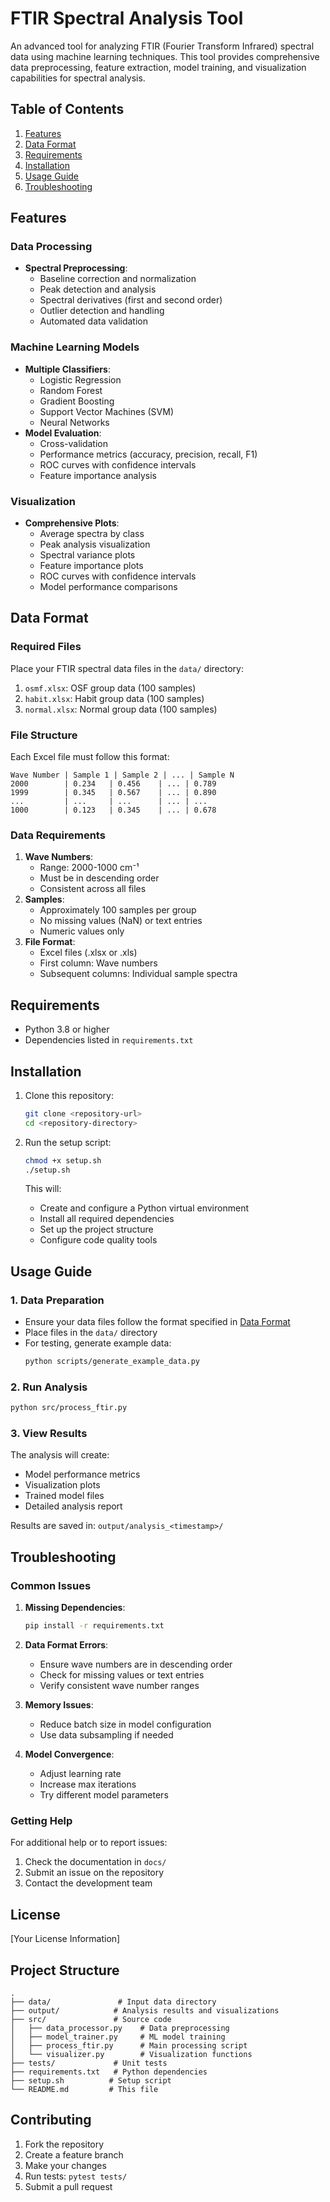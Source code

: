 # FTIR Spectral Analysis Tool

An advanced tool for analyzing FTIR (Fourier Transform Infrared) spectral data using machine learning techniques. This tool provides comprehensive data preprocessing, feature extraction, model training, and visualization capabilities for spectral analysis.

## Table of Contents
1. [Features](#features)
2. [Data Format](#data-format)
3. [Requirements](#requirements)
4. [Installation](#installation)
5. [Usage Guide](#usage-guide)
6. [Troubleshooting](#troubleshooting)

## Features

### Data Processing
- **Spectral Preprocessing**:
  - Baseline correction and normalization
  - Peak detection and analysis
  - Spectral derivatives (first and second order)
  - Outlier detection and handling
  - Automated data validation

### Machine Learning Models
- **Multiple Classifiers**:
  - Logistic Regression
  - Random Forest
  - Gradient Boosting
  - Support Vector Machines (SVM)
  - Neural Networks
- **Model Evaluation**:
  - Cross-validation
  - Performance metrics (accuracy, precision, recall, F1)
  - ROC curves with confidence intervals
  - Feature importance analysis

### Visualization
- **Comprehensive Plots**:
  - Average spectra by class
  - Peak analysis visualization
  - Spectral variance plots
  - Feature importance plots
  - ROC curves with confidence intervals
  - Model performance comparisons

## Data Format

### Required Files
Place your FTIR spectral data files in the `data/` directory:
1. `osmf.xlsx`: OSF group data (100 samples)
2. `habit.xlsx`: Habit group data (100 samples)
3. `normal.xlsx`: Normal group data (100 samples)

### File Structure
Each Excel file must follow this format:
```
Wave Number | Sample 1 | Sample 2 | ... | Sample N
2000        | 0.234   | 0.456    | ... | 0.789
1999        | 0.345   | 0.567    | ... | 0.890
...         | ...     | ...      | ... | ...
1000        | 0.123   | 0.345    | ... | 0.678
```

### Data Requirements
1. **Wave Numbers**:
   - Range: 2000-1000 cm⁻¹
   - Must be in descending order
   - Consistent across all files
2. **Samples**:
   - Approximately 100 samples per group
   - No missing values (NaN) or text entries
   - Numeric values only
3. **File Format**:
   - Excel files (.xlsx or .xls)
   - First column: Wave numbers
   - Subsequent columns: Individual sample spectra

## Requirements

- Python 3.8 or higher
- Dependencies listed in `requirements.txt`

## Installation

1. Clone this repository:
   ```bash
   git clone <repository-url>
   cd <repository-directory>
   ```

2. Run the setup script:
   ```bash
   chmod +x setup.sh
   ./setup.sh
   ```

   This will:
   - Create and configure a Python virtual environment
   - Install all required dependencies
   - Set up the project structure
   - Configure code quality tools

## Usage Guide

### 1. Data Preparation
- Ensure your data files follow the format specified in [Data Format](#data-format)
- Place files in the `data/` directory
- For testing, generate example data:
  ```bash
  python scripts/generate_example_data.py
  ```

### 2. Run Analysis
```bash
python src/process_ftir.py
```

### 3. View Results
The analysis will create:
- Model performance metrics
- Visualization plots
- Trained model files
- Detailed analysis report

Results are saved in: `output/analysis_<timestamp>/`

## Troubleshooting

### Common Issues

1. **Missing Dependencies**:
   ```bash
   pip install -r requirements.txt
   ```

2. **Data Format Errors**:
   - Ensure wave numbers are in descending order
   - Check for missing values or text entries
   - Verify consistent wave number ranges

3. **Memory Issues**:
   - Reduce batch size in model configuration
   - Use data subsampling if needed

4. **Model Convergence**:
   - Adjust learning rate
   - Increase max iterations
   - Try different model parameters

### Getting Help
For additional help or to report issues:
1. Check the documentation in `docs/`
2. Submit an issue on the repository
3. Contact the development team

## License
[Your License Information]

## Project Structure

```
.
├── data/               # Input data directory
├── output/            # Analysis results and visualizations
├── src/               # Source code
│   ├── data_processor.py    # Data preprocessing
│   ├── model_trainer.py     # ML model training
│   ├── process_ftir.py      # Main processing script
│   └── visualizer.py        # Visualization functions
├── tests/             # Unit tests
├── requirements.txt   # Python dependencies
├── setup.sh          # Setup script
└── README.md         # This file
```

## Contributing

1. Fork the repository
2. Create a feature branch
3. Make your changes
4. Run tests: `pytest tests/`
5. Submit a pull request
